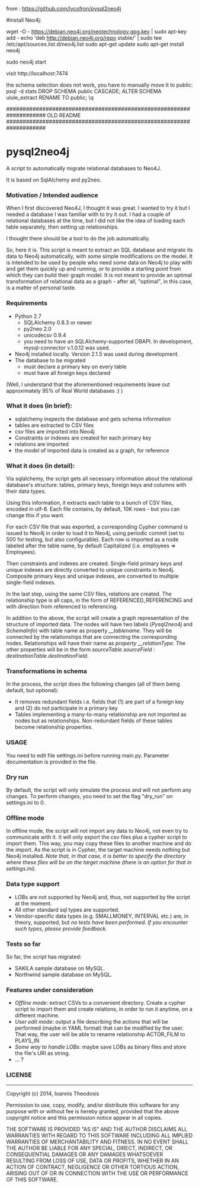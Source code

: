 from : https://github.com/lycofron/pysql2neo4j

#install Neo4j:

wget -O - https://debian.neo4j.org/neotechnology.gpg.key | sudo apt-key add -
echo 'deb http://debian.neo4j.org/repo stable/' | sudo tee /etc/apt/sources.list.d/neo4j.list
sudo apt-get update
sudo apt-get install neo4j

sudo neo4j start

visit http://localhost:7474

the schema selection does not work, you have to manually move it to public:
psql -d stats
DROP SCHEMA public CASCADE;
ALTER SCHEMA ulule_extract RENAME TO public;
\q


####################################################################
OLD README
####################################################################

# pysql2neo4j

A script to automatically migrate relational databases to Neo4J.

It is based on SqlAlchemy and py2neo.

### Motivation / Intended audience

When I first discovered Neo4J, I thought it was great. I wanted to try it but I needed a database I was familiar with to try it out. I had a couple of relational databases at the time, but I did not like the idea of loading each table separately, then setting up relationships.

I thought there should be a tool to do the job automatically.

So, here it is. This script is meant to extract an SQL database and migrate its data to Neo4j automatically, with some simple modifications on the model. It is intended to be used by people who need some data on Neo4j to play with and get them quickly up and running, or to provide a starting point from which they can build their graph model. It is not meant to provide an optimal transformation of relational data as a graph - after all, "optimal", in this case, is a matter of personal taste.

### Requirements

 - Python 2.7
   - SQLAlchemy 0.8.3 or newer
   - py2neo 2.0
   - unicodecsv 0.9.4
   - you need to have an SQLAlchemy-supported DBAPI. In development, mysql-connector v.1.0.12 was used.
 - Neo4j installed locally. Version 2.1.5 was used during development.
 - The database to be migrated
   - must declare a primary key on every table
   - must have all foreign keys declared

(Well, I understand that the aforementioned requirements leave out approximately 95% of Real World databases :) )

### What it does (in brief):

 * sqlalchemy inspects the database and gets schema information
 * tables are extracted to CSV files
 * csv files are imported into Neo4j
 * Constraints or indexes are created for each primary key
 * relations are imported
 * the model of imported data is created as a graph, for reference

### What it does (in detail):

Via sqlalchemy, the script gets all necessary information about the relational database's structure: tables, primary keys, foreign keys and columns with their data types.

Using this information, it extracts each table to a bunch of CSV files, encoded in utf-8. Each file contains, by default, 10K rows - but you can change this if you want.

For each CSV file that was exported, a corresponding Cypher command is issued to Neo4j in order to load it to Neo4j, using periodic commit (set to 500 for testing, but also configurable). Each row is imported as a node labeled after the table name, by default Capitalized (i.e. employees => Employees).

Then constraints and indexes are created. Single-field primary keys and unique indexes are directly converted to unique constraints in Neo4j. Composite primary keys and unique indexes, are converted to multiple single-field indexes.

In the last step, using the same CSV files, relations are created. The relationship type is all caps, in the form of REFERENCED_REFERENCING and with direction from referenced to referencing.

In addition to the above, the script will create a graph representation of the structure of imported data. The nodes will have two labels (*Pysql2neo4j* and *SchemaInfo*) with table name as property *\_\_tablename*. They will be connected by the relationships that are connecting the corresponding nodes. Relationships will have their name as *property \_\_relationType*. The other properties will be in the form *sourceTable.sourceField : destinationTable.destinationField*.

### Transformations in schema

In the process, the script does the following changes (all of them being default, but optional):

 - It removes redundant fields i.e. fields that (1) are part of a foreign key and (2) do not participate in a primary key
 - Tables implementing a many-to-many relationship are not imported as nodes but as relationships. Non-redundant fields of these tables become relationship properties.

### USAGE

You need to edit file settings.ini before running main.py. Parameter documentation is provided in the file.

### Dry run

By default, the script will only simulate the process and will not perform any changes. To perform changes, you need to set the flag "dry_run" on settings.ini to 0.

### Offline mode

In offline mode, the script will not import any data to Neo4j, not even try to communicate with it. It will only export the csv files plus a cypher script to import them. This way, you may copy these files to another machine and do the import. As the script is in Cypher, the target machine needs nothing but Neo4j installed. *Note that, in that case, it is better to specify the directory where these files will be on the target machine (there is an option for that in settings.ini).*

### Data type support
 - LOBs are not supported by Neo4j and, thus, not supported by the script at the moment.
 - All other standard sql types are supported.
 - Vendor-specific data types (e.g. SMALLMONEY, INTERVAL etc.) are, in theory, supported, but *no tests have been performed. If you encounter such types, please provide feedback.*

### Tests so far

So far, the script has migrated:
 - SAKILA sample database on MySQL.
 - Northwind sample database on MySQL.

### Features under consideration

 - _Offline mode_: extract CSVs to a convenient directory. Create a cypher script to import them and create relations, in order to run it anytime, on a different machine.
 - _User edit mode_: output a file describing the actions that will be performed (maybe in YAML format) that can be modified by the user. That way, the user will be able to rename relationship ACTOR\_FILM to PLAYS\_IN
 - _Some way to handle LOBs_: maybe save LOBs as binary files and store the file's URI as string.
 - ... ?

### LICENSE
---
Copyright (c) 2014, Ioannis Theodosis

Permission to use, copy, modify, and/or distribute this software for any purpose with or without fee is hereby granted, provided that the above copyright notice and this permission notice appear in all copies.

THE SOFTWARE IS PROVIDED "AS IS" AND THE AUTHOR DISCLAIMS ALL WARRANTIES WITH REGARD TO THIS SOFTWARE INCLUDING ALL IMPLIED WARRANTIES OF MERCHANTABILITY AND FITNESS. IN NO EVENT SHALL THE AUTHOR BE LIABLE FOR ANY SPECIAL, DIRECT, INDIRECT, OR CONSEQUENTIAL DAMAGES OR ANY DAMAGES WHATSOEVER RESULTING FROM LOSS OF USE, DATA OR PROFITS, WHETHER IN AN ACTION OF CONTRACT, NEGLIGENCE OR OTHER TORTIOUS ACTION, ARISING OUT OF OR IN CONNECTION WITH THE USE OR PERFORMANCE OF THIS SOFTWARE.


